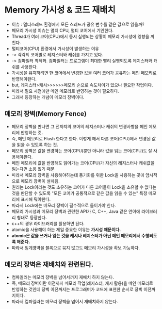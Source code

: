 # Memory 가시성 & 코드 재배치

* 이슈 : 멀티스레드 환경에서 모든 스레드가 공유 변수를 같은 값으로 읽을까?   
* 메모리 가시성 이슈는 멀티 CPU, 멀티 코어에서 기인한다.   
* Thread가 여러 코어(CPU)에서 동시 실행되는 상황이 메모리 가시성에 영향을 끼친다.  
* 멀티코어(CPU) 환경에서 가시성이 발생하는 이유   
* -> 각각의 코어별로 레지스터와 캐쉬를 가지고 있다.   
* -> 컴파일러 최적화. 컴파일러는 프로그램이 최대한 빨리 실행되도록 레지스터와 캐쉬를 사용한다.   
* 가시성을 유지하려면 한 코어에서 변경한 값을 여러 코어가 공유하는 메인 메모리로 반영해야한다.   
* but, 레지스터>캐시>>>>>>메모리 순으로 속도차이가 있으나 필요한 작업이다.    
* 따라서 필요 시점에만 메인 메모리로 반영하는 것이 필요하다.   
* 그래서 등장하는 개념이 메모리 장벽이다.   
 
## 메모리 장벽(Memory Fence)
* 메모리 장벽을 만나면 그 전까지의 코어의 레지스터나 캐쉬의 변경사항을 메인 메모리에 반영하는 것.   
* 즉, 메인 메모리로 Flush 한다고 한다. 이렇게 해서 다른 코어(CPU)에서 변경된 값을 읽을 수 있도록 하는 것.   
* 메모리 장벽은 값을 변경하는 코어(CPU)뿐만 아니라 값을 읽는 코어(CPU)도 잘 사용해야한다.   
* 메인 메모리에 값을 반영해도 읽어가는 코어(CPU)가 자신의 레지스터나 캐쉬값을 읽는다면 소용 없기 때문   
* 따라서 메모리 장벽을 사용해야하는데 동기화를 위한 Lock을 사용하는 곳에 암시적으로 메모리 장벽이 설치됨.   
* 원리는 Lock이라는 것도 소유하는 코어가 다른 코어들이 Lock을 소유할 수 없다는 것을 판단할 수 있도록 "모든 코어가 공통적으로 같은 값을 읽을 수 있는" 특정 메모리에 표시해 둬야한다.   
* 따라서 Lock에는 메모리 장벽이 필수적으로 들어가야 한다.   
* 메모리 가시성과 메모리 장벽과 관련한 API가 C, C++, Java 같은 언어에 라이브러리 형태로 등장한다.   
* c++의 경우 <atomic> 라이브러리를 활용하면 된다.   
* atomic을 사용해야 하는 제일 중요한 이유는 **가시성 때문이다.**      
* **atomic은 값을 쓰거나 읽는 것을 캐시나 레지스터가 아닌 메인 메모리에서 수행되도록 해준다.**   
* 따라서 임계영역을 블록으로 묶지 않고도 메모리 가시성을 확보 가능하다.   

## 메모리 장벽은 재배치와 관련된다.
* 컴파일러는 메모리 장벽을 넘어서까지 재배치 하지 않는다.   
* 즉, 메모리 장벽이란 이전까지 메모리 작업(레지스터, 캐시 활용)을 메인 메모리로 반영하는 것인데 장벽 이전까지는 프로그래머가 코드에 표현한 순서로 장벽 이전까지이다.   
* 따라서 컴파일러는 메모리 장벽을 넘어서 재배치하지 않는다.   

